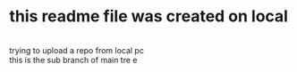 # this readme file was created on local 
<br>
trying to upload a repo from local pc<br>
 this is the sub branch  of main tre e